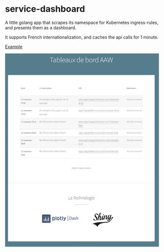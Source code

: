 # service-dashboard

A little golang app that scrapes its namespace for Kubernetes ingress-rules, and presents them as a dashboard.

It supports French internationalization, and caches the api calls for 1 minute.

[Example](apps.happylittlecloud.ca)

![Screenshot](screenshot.png)
